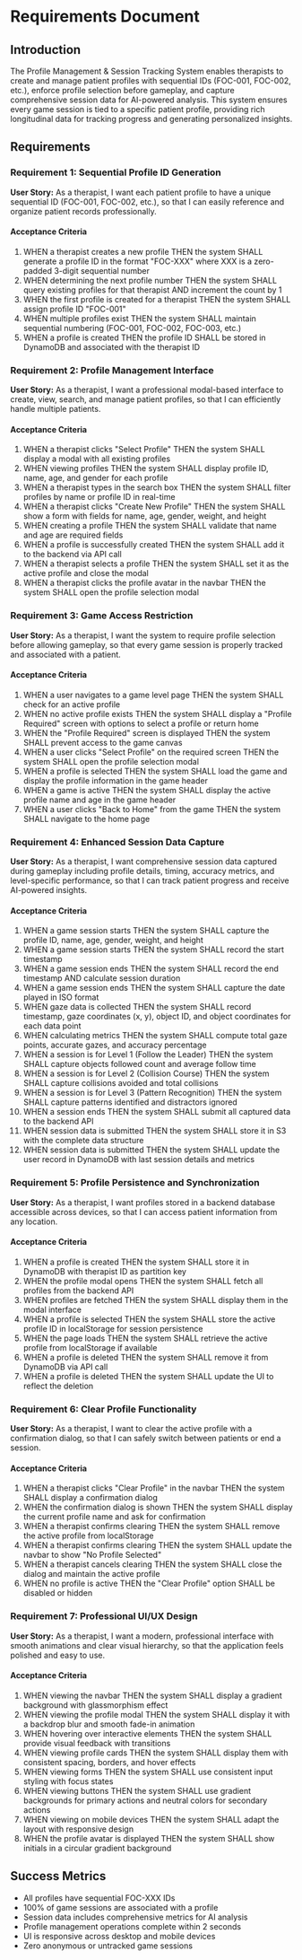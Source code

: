 # Requirements Document

## Introduction

The Profile Management & Session Tracking System enables therapists to create and manage patient profiles with sequential IDs (FOC-001, FOC-002, etc.), enforce profile selection before gameplay, and capture comprehensive session data for AI-powered analysis. This system ensures every game session is tied to a specific patient profile, providing rich longitudinal data for tracking progress and generating personalized insights.

## Requirements

### Requirement 1: Sequential Profile ID Generation

**User Story:** As a therapist, I want each patient profile to have a unique sequential ID (FOC-001, FOC-002, etc.), so that I can easily reference and organize patient records professionally.

#### Acceptance Criteria

1. WHEN a therapist creates a new profile THEN the system SHALL generate a profile ID in the format "FOC-XXX" where XXX is a zero-padded 3-digit sequential number
2. WHEN determining the next profile number THEN the system SHALL query existing profiles for that therapist AND increment the count by 1
3. WHEN the first profile is created for a therapist THEN the system SHALL assign profile ID "FOC-001"
4. WHEN multiple profiles exist THEN the system SHALL maintain sequential numbering (FOC-001, FOC-002, FOC-003, etc.)
5. WHEN a profile is created THEN the profile ID SHALL be stored in DynamoDB and associated with the therapist ID

### Requirement 2: Profile Management Interface

**User Story:** As a therapist, I want a professional modal-based interface to create, view, search, and manage patient profiles, so that I can efficiently handle multiple patients.

#### Acceptance Criteria

1. WHEN a therapist clicks "Select Profile" THEN the system SHALL display a modal with all existing profiles
2. WHEN viewing profiles THEN the system SHALL display profile ID, name, age, and gender for each profile
3. WHEN a therapist types in the search box THEN the system SHALL filter profiles by name or profile ID in real-time
4. WHEN a therapist clicks "Create New Profile" THEN the system SHALL show a form with fields for name, age, gender, weight, and height
5. WHEN creating a profile THEN the system SHALL validate that name and age are required fields
6. WHEN a profile is successfully created THEN the system SHALL add it to the backend via API call
7. WHEN a therapist selects a profile THEN the system SHALL set it as the active profile and close the modal
8. WHEN a therapist clicks the profile avatar in the navbar THEN the system SHALL open the profile selection modal

### Requirement 3: Game Access Restriction

**User Story:** As a therapist, I want the system to require profile selection before allowing gameplay, so that every game session is properly tracked and associated with a patient.

#### Acceptance Criteria

1. WHEN a user navigates to a game level page THEN the system SHALL check for an active profile
2. WHEN no active profile exists THEN the system SHALL display a "Profile Required" screen with options to select a profile or return home
3. WHEN the "Profile Required" screen is displayed THEN the system SHALL prevent access to the game canvas
4. WHEN a user clicks "Select Profile" on the required screen THEN the system SHALL open the profile selection modal
5. WHEN a profile is selected THEN the system SHALL load the game and display the profile information in the game header
6. WHEN a game is active THEN the system SHALL display the active profile name and age in the game header
7. WHEN a user clicks "Back to Home" from the game THEN the system SHALL navigate to the home page

### Requirement 4: Enhanced Session Data Capture

**User Story:** As a therapist, I want comprehensive session data captured during gameplay including profile details, timing, accuracy metrics, and level-specific performance, so that I can track patient progress and receive AI-powered insights.

#### Acceptance Criteria

1. WHEN a game session starts THEN the system SHALL capture the profile ID, name, age, gender, weight, and height
2. WHEN a game session starts THEN the system SHALL record the start timestamp
3. WHEN a game session ends THEN the system SHALL record the end timestamp AND calculate session duration
4. WHEN a game session ends THEN the system SHALL capture the date played in ISO format
5. WHEN gaze data is collected THEN the system SHALL record timestamp, gaze coordinates (x, y), object ID, and object coordinates for each data point
6. WHEN calculating metrics THEN the system SHALL compute total gaze points, accurate gazes, and accuracy percentage
7. WHEN a session is for Level 1 (Follow the Leader) THEN the system SHALL capture objects followed count and average follow time
8. WHEN a session is for Level 2 (Collision Course) THEN the system SHALL capture collisions avoided and total collisions
9. WHEN a session is for Level 3 (Pattern Recognition) THEN the system SHALL capture patterns identified and distractors ignored
10. WHEN a session ends THEN the system SHALL submit all captured data to the backend API
11. WHEN session data is submitted THEN the system SHALL store it in S3 with the complete data structure
12. WHEN session data is submitted THEN the system SHALL update the user record in DynamoDB with last session details and metrics

### Requirement 5: Profile Persistence and Synchronization

**User Story:** As a therapist, I want profiles stored in a backend database accessible across devices, so that I can access patient information from any location.

#### Acceptance Criteria

1. WHEN a profile is created THEN the system SHALL store it in DynamoDB with therapist ID as partition key
2. WHEN the profile modal opens THEN the system SHALL fetch all profiles from the backend API
3. WHEN profiles are fetched THEN the system SHALL display them in the modal interface
4. WHEN a profile is selected THEN the system SHALL store the active profile ID in localStorage for session persistence
5. WHEN the page loads THEN the system SHALL retrieve the active profile from localStorage if available
6. WHEN a profile is deleted THEN the system SHALL remove it from DynamoDB via API call
7. WHEN a profile is deleted THEN the system SHALL update the UI to reflect the deletion

### Requirement 6: Clear Profile Functionality

**User Story:** As a therapist, I want to clear the active profile with a confirmation dialog, so that I can safely switch between patients or end a session.

#### Acceptance Criteria

1. WHEN a therapist clicks "Clear Profile" in the navbar THEN the system SHALL display a confirmation dialog
2. WHEN the confirmation dialog is shown THEN the system SHALL display the current profile name and ask for confirmation
3. WHEN a therapist confirms clearing THEN the system SHALL remove the active profile from localStorage
4. WHEN a therapist confirms clearing THEN the system SHALL update the navbar to show "No Profile Selected"
5. WHEN a therapist cancels clearing THEN the system SHALL close the dialog and maintain the active profile
6. WHEN no profile is active THEN the "Clear Profile" option SHALL be disabled or hidden

### Requirement 7: Professional UI/UX Design

**User Story:** As a therapist, I want a modern, professional interface with smooth animations and clear visual hierarchy, so that the application feels polished and easy to use.

#### Acceptance Criteria

1. WHEN viewing the navbar THEN the system SHALL display a gradient background with glassmorphism effect
2. WHEN viewing the profile modal THEN the system SHALL display it with a backdrop blur and smooth fade-in animation
3. WHEN hovering over interactive elements THEN the system SHALL provide visual feedback with transitions
4. WHEN viewing profile cards THEN the system SHALL display them with consistent spacing, borders, and hover effects
5. WHEN viewing forms THEN the system SHALL use consistent input styling with focus states
6. WHEN viewing buttons THEN the system SHALL use gradient backgrounds for primary actions and neutral colors for secondary actions
7. WHEN viewing on mobile devices THEN the system SHALL adapt the layout with responsive design
8. WHEN the profile avatar is displayed THEN the system SHALL show initials in a circular gradient background

## Success Metrics

- All profiles have sequential FOC-XXX IDs
- 100% of game sessions are associated with a profile
- Session data includes comprehensive metrics for AI analysis
- Profile management operations complete within 2 seconds
- UI is responsive across desktop and mobile devices
- Zero anonymous or untracked game sessions
